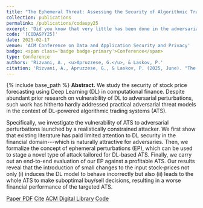 ```yaml
---
title: "The Ephemeral Threat: Assessing the Security of Algorithmic Trading Systems powered by Deep Learning"
collection: publications
permalink: /publications/codaspy25
excerpt: 'Did you know that very little has been done in the adversarial ML domain w.r.t. ML applications in computational finance?'
code: '[CODASPY25]'
date: 2025-02-17
venue: 'ACM Conference on Data and Application Security and Privacy'
badge: <span class='badge badge-primary'>Conference</span>
type: Conference
authors: 'Rizvani, A., <u>Apruzzese, G.</u>, & Laskov, P.'
citation: 'Rizvani, A., Apruzzese, G., & Laskov, P. (2025, June). "The Ephemeral Threat: Assessing the Security of Algorithmic Trading Systems powered by Deep Learning." In <i>2025 15th ACM Conference on Data and Application Security and Privacy (CODASPY)</i>.'
---
```

{% include base_path %}
<b>Abstract.</b> We study the security of stock price forecasting using Deep Learning (DL) in computational finance. Despite abundant prior research on vulnerability of DL to adversarial perturbations, such work has hitherto hardly addressed practical adversarial threat models in the context of DL-powered algorithmic trading systems (ATS).

Specifically, we investigate the vulnerability of ATS to adversarial perturbations launched by a realistically constrained attacker. We first show that existing literature has paid limited attention to DL security in the financial domain---which is naturally attractive for adversaries. Then, we formalize the concept of ephemeral perturbations (EP), which can be used to stage a novel type of attack tailored for DL-based ATS. Finally, we carry out an end-to-end evaluation of our EP against a profitable ATS. Our results reveal that the introduction of small changes to the input stock-prices not only (i) induces the DL model to behave incorrectly but also (ii) leads to the whole ATS to make suboptimal buy/sell decisions, resulting in a worse financial performance of the targeted ATS.

<a class="btn btn-outline-primary my-1 mr-1 btn-sm" href="{{ base_path }}/files/papers/codaspy25/codaspy25.pdf" target="_blank" rel="noopener">Paper PDF</a> 
<a class="btn btn-outline-primary my-1 mr-1 btn-sm" href="{{ base_path }}/files/papers/codaspy25/codaspy25_cite.html" target="_blank" rel="noopener">Cite</a> 
<a class="btn btn-outline-primary my-1 mr-1 btn-sm" href="https://doi.org/10.1145/3714393.3726490" target="_blank" rel="noopener">ACM Digital Library</a> 
<a class="btn btn-outline-primary my-1 mr-1 btn-sm" href="https://github.com/AdvijeR/ep-ats/" target="_blank" rel="noopener">Code</a>  